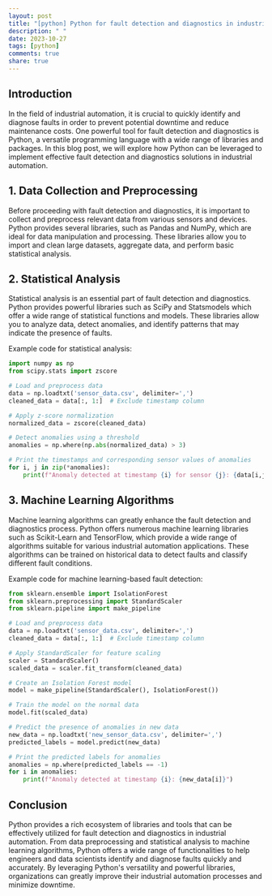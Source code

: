 ```yaml
---
layout: post
title: "[python] Python for fault detection and diagnostics in industrial automation"
description: " "
date: 2023-10-27
tags: [python]
comments: true
share: true
---
```


## Introduction
In the field of industrial automation, it is crucial to quickly identify and diagnose faults in order to prevent potential downtime and reduce maintenance costs. One powerful tool for fault detection and diagnostics is Python, a versatile programming language with a wide range of libraries and packages. In this blog post, we will explore how Python can be leveraged to implement effective fault detection and diagnostics solutions in industrial automation.

## 1. Data Collection and Preprocessing
Before proceeding with fault detection and diagnostics, it is important to collect and preprocess relevant data from various sensors and devices. Python provides several libraries, such as Pandas and NumPy, which are ideal for data manipulation and processing. These libraries allow you to import and clean large datasets, aggregate data, and perform basic statistical analysis.

## 2. Statistical Analysis
Statistical analysis is an essential part of fault detection and diagnostics. Python provides powerful libraries such as SciPy and Statsmodels which offer a wide range of statistical functions and models. These libraries allow you to analyze data, detect anomalies, and identify patterns that may indicate the presence of faults.

Example code for statistical analysis:
```python
import numpy as np
from scipy.stats import zscore

# Load and preprocess data
data = np.loadtxt('sensor_data.csv', delimiter=',')
cleaned_data = data[:, 1:]  # Exclude timestamp column

# Apply z-score normalization
normalized_data = zscore(cleaned_data)

# Detect anomalies using a threshold
anomalies = np.where(np.abs(normalized_data) > 3)

# Print the timestamps and corresponding sensor values of anomalies
for i, j in zip(*anomalies):
    print(f"Anomaly detected at timestamp {i} for sensor {j}: {data[i,j]}")
```

## 3. Machine Learning Algorithms
Machine learning algorithms can greatly enhance the fault detection and diagnostics process. Python offers numerous machine learning libraries such as Scikit-Learn and TensorFlow, which provide a wide range of algorithms suitable for various industrial automation applications. These algorithms can be trained on historical data to detect faults and classify different fault conditions.

Example code for machine learning-based fault detection:
```python
from sklearn.ensemble import IsolationForest
from sklearn.preprocessing import StandardScaler
from sklearn.pipeline import make_pipeline

# Load and preprocess data
data = np.loadtxt('sensor_data.csv', delimiter=',')
cleaned_data = data[:, 1:]  # Exclude timestamp column

# Apply StandardScaler for feature scaling
scaler = StandardScaler()
scaled_data = scaler.fit_transform(cleaned_data)

# Create an Isolation Forest model
model = make_pipeline(StandardScaler(), IsolationForest())

# Train the model on the normal data
model.fit(scaled_data)

# Predict the presence of anomalies in new data
new_data = np.loadtxt('new_sensor_data.csv', delimiter=',')
predicted_labels = model.predict(new_data)

# Print the predicted labels for anomalies
anomalies = np.where(predicted_labels == -1)
for i in anomalies:
    print(f"Anomaly detected at timestamp {i}: {new_data[i]}")
```

## Conclusion
Python provides a rich ecosystem of libraries and tools that can be effectively utilized for fault detection and diagnostics in industrial automation. From data preprocessing and statistical analysis to machine learning algorithms, Python offers a wide range of functionalities to help engineers and data scientists identify and diagnose faults quickly and accurately. By leveraging Python's versatility and powerful libraries, organizations can greatly improve their industrial automation processes and minimize downtime.